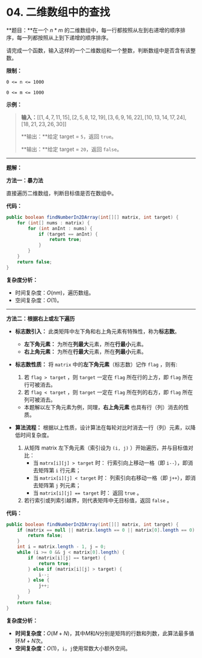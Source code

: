 # 04. 二维数组中的查找

**题目：**在一个 $n * m$ 的二维数组中，每一行都按照从左到右递增的顺序排序，每一列都按照从上到下递增的顺序排序。

请完成一个函数，输入这样的一个二维数组和一个整数，判断数组中是否含有该整数。

**限制：**

`0 <= n <= 1000`

`0 <= m <= 1000`

**示例：**

>**输入：**$[[1,4,7,11,15],[2,5,8,12,19],[3,6,9,16,22],[10,13,14,17,24],[18,21,23,26,30]]$
>
>**输出：**给定 target = `5`，返回 `true`。
>
>**输出：**给定 target = `20`，返回 `false`。



------



**题解：**

**方法一：暴力法**

直接遍历二维数组，判断目标值是否在数组中。

**代码：**

```java
public boolean findNumberIn2DArray(int[][] matrix, int target) {
    for (int[] nums : matrix) {
        for (int anInt : nums) {
            if (target == anInt) {
                return true;
            }
        }
    }
    return false;
}
```

**复杂度分析：**

- 时间复杂度：$O(nm)$，遍历数组。
- 空间复杂度：$O(1)$。



-------



**方法二：根据右上或左下遍历**

- **标志数引入：** 此类矩阵中左下角和右上角元素有特殊性，称为**标志数**。

    - **左下角元素：** 为所在**列最大**元素，所在**行最小**元素。
    - **右上角元素：** 为所在**行最大**元素，所在**列最小**元素。

- **标志数性质：** 将 `matrix` 中的**左下角元素**（标志数）记作 `flag` ，则有:

    1. 若 `flag > target` ，则 `target` 一定在 `flag` 所在行的上方，即 `flag` 所在行可被消去。
    2. 若 `flag < target` ，则 `target` 一定在 `flag` 所在列的右方，即 `flag` 所在列可被消去。

    - 本题解以左下角元素为例，同理，**右上角元素** 也具有行（列）消去的性质。

- **算法流程：** 根据以上性质，设计算法在每轮对比时消去一行（列）元素，以降低时间复杂度。

    1. 从矩阵 matrix 左下角元素（索引设为 `(i, j)` ）开始遍历，并与目标值对比：
        - 当 `matrx[i][j] > target` 时： 行索引向上移动一格（即 `i--`），即消去矩阵第 `i` 行元素；
        - 当 `matrix[i][j] < target` 时： 列索引向右移动一格（即 `j++`），即消去矩阵第 `j` 列元素；
        - 当 `matrix[i][j] == target` 时： 返回 `true` 。
    2. 若行索引或列索引越界，则代表矩阵中无目标值，返回 `false` 。

**代码：**

```java
public boolean findNumberIn2DArray(int[][] matrix, int target) {
    if (matrix == null || matrix.length == 0 || matrix[0].length == 0) {
        return false;
    }
    int i = matrix.length - 1, j = 0;
    while (i >= 0 && j < matrix[0].length) {
        if (matrix[i][j] == target) {
            return true;
        } else if (matrix[i][j] > target) {
            i--;
        } else {
            j++;
        }
    }
    return false;
}
```

**复杂度分析：**

- **时间复杂度：**$O(M+N)$，其中$M$和$N$分别是矩阵的行数和列数，此算法最多循环$M+N$次。
- **空间复杂度：**$O(1)$，`i`，`j`使用常数大小额外空间。

